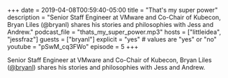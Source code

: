 +++
date = 2019-04-08T00:59:40-05:00
title = "That's my super power"
description = "Senior Staff Engineer at VMware and Co-Chair of Kubecon, Bryan Liles  (@bryanl) shares his stories and philosophies with Jess and Andrew."
podcast_file = "thats_my_super_power.mp3"
hosts = ["littleidea", "jessfraz"]
guests = ["bryanl"]
explicit = "yes" # values are "yes" or "no"
youtube = "pSwM_cq3FWo"
episode = 5
+++

Senior Staff Engineer at VMware and Co-Chair of Kubecon, Bryan Liles ([@bryanl](https://twitter.com/bryanl)) shares his stories and philosophies with Jess and Andrew.
